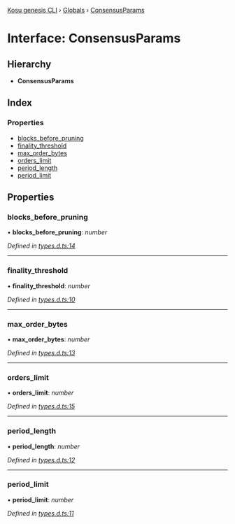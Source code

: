 [Kosu genesis CLI](../README.md) › [Globals](../globals.md) › [ConsensusParams](consensusparams.md)

# Interface: ConsensusParams

## Hierarchy

-   **ConsensusParams**

## Index

### Properties

-   [blocks_before_pruning](consensusparams.md#blocks_before_pruning)
-   [finality_threshold](consensusparams.md#finality_threshold)
-   [max_order_bytes](consensusparams.md#max_order_bytes)
-   [orders_limit](consensusparams.md#orders_limit)
-   [period_length](consensusparams.md#period_length)
-   [period_limit](consensusparams.md#period_limit)

## Properties

### blocks_before_pruning

• **blocks_before_pruning**: _number_

_Defined in [types.d.ts:14](https://github.com/ParadigmFoundation/kosu-monorepo/blob/55c0be50/packages/kosu-genesis-cli/src/types.d.ts#L14)_

---

### finality_threshold

• **finality_threshold**: _number_

_Defined in [types.d.ts:10](https://github.com/ParadigmFoundation/kosu-monorepo/blob/55c0be50/packages/kosu-genesis-cli/src/types.d.ts#L10)_

---

### max_order_bytes

• **max_order_bytes**: _number_

_Defined in [types.d.ts:13](https://github.com/ParadigmFoundation/kosu-monorepo/blob/55c0be50/packages/kosu-genesis-cli/src/types.d.ts#L13)_

---

### orders_limit

• **orders_limit**: _number_

_Defined in [types.d.ts:15](https://github.com/ParadigmFoundation/kosu-monorepo/blob/55c0be50/packages/kosu-genesis-cli/src/types.d.ts#L15)_

---

### period_length

• **period_length**: _number_

_Defined in [types.d.ts:12](https://github.com/ParadigmFoundation/kosu-monorepo/blob/55c0be50/packages/kosu-genesis-cli/src/types.d.ts#L12)_

---

### period_limit

• **period_limit**: _number_

_Defined in [types.d.ts:11](https://github.com/ParadigmFoundation/kosu-monorepo/blob/55c0be50/packages/kosu-genesis-cli/src/types.d.ts#L11)_

